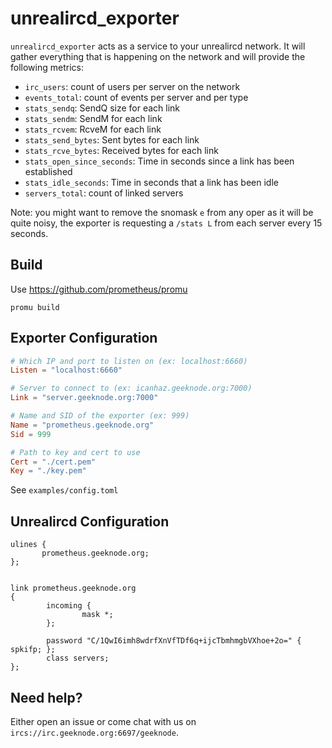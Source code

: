 unrealircd_exporter
===================

`unrealircd_exporter` acts as a service to your unrealircd network. It will gather everything that is happening on the network and will provide the following metrics:
- `irc_users`: count of users per server on the network
- `events_total`: count of events per server and per type
- `stats_sendq`: SendQ size for each link
- `stats_sendm`: SendM for each link
- `stats_rcvem`: RcveM for each link
- `stats_send_bytes`: Sent bytes for each link
- `stats_rcve_bytes`: Received bytes for each link
- `stats_open_since_seconds`: Time in seconds since a link has been established
- `stats_idle_seconds`: Time in seconds that a link has been idle
- `servers_total`: count of linked servers

Note: you might want to remove the snomask `e` from any oper as it will be quite noisy, the exporter is requesting a `/stats L` from each server every 15 seconds.

Build
-----
Use https://github.com/prometheus/promu
```
promu build
```

Exporter Configuration
----------------------
```toml
# Which IP and port to listen on (ex: localhost:6660)
Listen = "localhost:6660"

# Server to connect to (ex: icanhaz.geeknode.org:7000)
Link = "server.geeknode.org:7000"

# Name and SID of the exporter (ex: 999)
Name = "prometheus.geeknode.org"
Sid = 999

# Path to key and cert to use
Cert = "./cert.pem"
Key = "./key.pem"
```

See `examples/config.toml`

Unrealircd Configuration
------------------------
```
ulines {
       prometheus.geeknode.org;
};


link prometheus.geeknode.org
{
        incoming {
                mask *;
        };

        password "C/1QwI6imh8wdrfXnVfTDf6q+ijcTbmhmgbVXhoe+2o=" { spkifp; };
        class servers;
};
```

Need help?
----------
Either open an issue or come chat with us on `ircs://irc.geeknode.org:6697/geeknode`.
